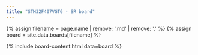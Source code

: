```yaml
---
title: "STM32F407VGT6 - SR board"
---
```


{% assign filename = page.name | remove: '.md' | remove: '.' %}
{% assign board = site.data.boards[filename] %}

{% include board-content.html data=board %}
